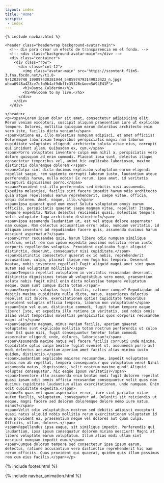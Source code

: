 ```yaml
---
layout: index
title: "Home"
scripts:
 - index
---
```

  <body itemscope="" itemtype="http://schema.org/Blog">

    {% include navbar.html %}
    
    <header class="headerwrap background-avatar-main">
      <!-- div para crear un efecto de transparencia en el fondo. -->
      <!-- <div class="background-avatar-main"></div> -->
      <div class="container">
        <div class="row">
          <div class="col-12">
            <img class="avatar-main" src="https://scontent.flim5-3.fna.fbcdn.net/v/t1.0-9/12039740_199897430381944_5485974793149033422_n.jpg?oh=a6948a423ce7cfa9b4af9dbffc35328c&oe=5A94E41F">
            <h1>Dante Calderón</h1>
            <h5>Welcome to my live.</h5>        
          </div>
        </div>
      </div>

    </header>
    <p><span>Lorem ipsum dolor sit amet, consectetur adipisicing elit. Rerum veniam excepturi, suscipit aliquam praesentium iure ut explicabo tempore. Dolores, mollitia quisquam earum doloribus architecto enim vero iste, facilis dicta veniam!</span>
    <span>Ratione ea, illo molestias numquam adipisci, et amet officiis! Doloremque laboriosam temporibus perspiciatis magni nam laborum cupiditate voluptates eligendi architecto soluta vitae eius, corrupti qui incidunt ullam. Quibusdam ex, cum.</span>
    <span>Porro voluptates inventore culpa eum nihil a, perspiciatis vero dolore quisquam ad enim commodi. Placeat ipsa sunt, delectus itaque consectetur temporibus vel, animi hic explicabo laboriosam, maxime distinctio doloremque dolorem!</span>
    <span>Culpa sint dicta ducimus explicabo voluptatum earum eligendi repellat saepe, rem sapiente corrupti laborum iusto, laudantium atque perferendis harum, nulla nobis! Ex rerum, ipsa amet, id veritatis excepturi dignissimos porro.</span>
    <span>Provident est illo perferendis sed debitis nisi assumenda. Expedita molestiae, facilis sint facere impedit harum odio architecto quia atque repellendus earum reprehenderit, saepe vitae, officia, sequi dolorem. Amet, eaque, illo.</span>
    <span>Ipsa quaerat quod eum esse! Soluta voluptatum omnis earum officiis, perspiciatis quaerat saepe magnam vitae, repellat! Itaque, tempore expedita. Natus delectus reiciendis quasi, molestias tempora velit voluptate fuga architecto distinctio?</span>
    <span>Ipsa assumenda laudantium ut, est vel atque dolore aspernatur nam cumque. Nam delectus accusantium error odio, numquam veritatis, id aliquam inventore ad repudiandae facere quis, assumenda ducimus harum nesciunt aspernatur?</span>
    <span>Error recusandae quia, harum libero odio numquam similique nostrum, velit rem cum ipsum expedita possimus mollitia rerum iusto corporis repellendus voluptas. Provident explicabo fugit aliquid distinctio, deserunt, consequatur nisi cupiditate.</span>
    <span>Distinctio consectetur quaerat ex id nobis, reprehenderit accusantium, culpa, placeat itaque rem fuga hic tempora. Deserunt beatae, nobis inventore repellat? Fugit aliquid magni amet sint quam autem sed voluptatum mollitia?</span>
    <span>Tempora repellat voluptatem in veritatis recusandae deserunt, distinctio dignissimos totam ab voluptatibus vero nemo, praesentium soluta nobis fugit nihil enim dicta molestiae tempore voluptatum neque. Quam sunt cumque dicta totam.</span>
    <span>Excepturi voluptas fugit facilis, ratione cumque? Repudiandae ad debitis maxime cupiditate nulla dicta, natus, asperiores delectus repellat sit dolore, exercitationem optio! Cupiditate temporibus provident voluptas officia tempora, laborum non voluptatum!</span>
    <span>Enim vel quam, distinctio commodi, fugit totam tempore eaque libero! Iste, et expedita illo ratione in veritatis, sed nobis omnis alias velit temporibus molestias perspiciatis quos corporis recusandae magni at!</span>
    <span>Sapiente magnam, minus veniam facilis, aperiam quaerat voluptates sunt explicabo mollitia totam nostrum perferendis ut culpa rem! Est quae nisi, fugit consequuntur tenetur totam commodi aspernatur eligendi unde, dolores, laboriosam!</span>
    <span>Assumenda maxime natus vel facere facilis corrupti unde minima. Cupiditate optio culpa beatae fugiat eveniet ut, assumenda porro aut modi delectus accusantium aperiam amet facilis alias minima iusto quidem, distinctio.</span>
    <span>Laudantium explicabo maiores recusandae, impedit voluptates nobis non ab repellat, tempora consequuntur quo voluptatum vero! Nihil assumenda natus, dignissimos, velit nostrum maxime quod! Aliquid voluptas consequatur, hic eaque ipsum veritatis?</span>
    <span>Inventore illo assumenda enim beatae modi fugit dolorem repellat quasi ipsam odit omnis officia recusandae consequuntur velit quos nam ducimus cupiditate laudantium alias exercitationem, unde numquam. Enim odit cupiditate expedita.</span>
    <span>Ex quas vel quam aspernatur error, iure sint pariatur vitae autem facilis, voluptatem, consequatur ad. Deleniti sit reiciendis ut neque, magni facere sed dolorum doloremque dolore nemo iure natus, minus?</span>
    <span>Velit odio voluptatibus nostrum sed debitis adipisci excepturi quasi natus aliquid nobis mollitia rerum exercitationem voluptatem id eum provident ea, praesentium neque vel dolores aut quam culpa. Officiis, ullam, dolores.</span>
    <span>Repellendus ipsa eaque, sit similique impedit. Perferendis qui laudantium, ipsa ipsum consequatur dolorem minima nesciunt! Magni at libero voluptate earum voluptatum. Illum alias modi ullam sint nesciunt numquam impedit eum.</span>
    <span>Cumque dolorum tempore sed consectetur ipsa ipsum earum, delectus, ratione accusantium vero distinctio reprehenderit hic nam rerum officiis. Quas provident qui quaerat, quidem quis illum possimus rem cum eius facilis.</span></p>

  {% include footer.html %}
    
  {% include navbar_animation.html %}
  
    
  </body>
